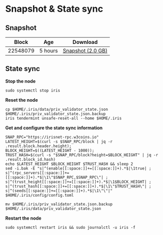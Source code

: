 # Snapshot & State sync

## Snapshot

|     Block   |     Age     |   Download  |
| ----------- | ----------- | ----------- |
|   22548079   |  5 hours | [Snapshot (2.0 GB)](https://s3.eu-central-1.amazonaws.com/w3coins.io/snapshots/iris-mainnet/iris_snapsot_latest.tar.lz4)  |

## State sync

**Stop the node**

```
sudo systemctl stop iris
```

**Reset the node**

```
cp $HOME/.iris/data/priv_validator_state.json $HOME/.iris/priv_validator_state.json.backup
iris tendermint unsafe-reset-all --home $HOME/.iris
```

**Get and configure the state sync information**

```
SNAP_RPC="https://irisnet-rpc.w3coins.io"
LATEST_HEIGHT=$(curl -s $SNAP_RPC/block | jq -r .result.block.header.height);
BLOCK_HEIGHT=$((LATEST_HEIGHT - 1000));
TRUST_HASH=$(curl -s "$SNAP_RPC/block?height=$BLOCK_HEIGHT" | jq -r .result.block_id.hash) 
echo $LATEST_HEIGHT $BLOCK_HEIGHT $TRUST_HASH && sleep 2
sed -i.bak -E "s|^(enable[[:space:]]+=[[:space:]]+).*$|\1true| ;
s|^(rpc_servers[[:space:]]+=[[:space:]]+).*$|\1\"$SNAP_RPC,$SNAP_RPC\"| ;
s|^(trust_height[[:space:]]+=[[:space:]]+).*$|\1$BLOCK_HEIGHT| ;
s|^(trust_hash[[:space:]]+=[[:space:]]+).*$|\1\"$TRUST_HASH\"| ;
s|^(seeds[[:space:]]+=[[:space:]]+).*$|\1\"\"|" $HOME/.iris/config/config.toml
```

```
mv $HOME/.iris/priv_validator_state.json.backup $HOME/.iris/data/priv_validator_state.json
```

**Restart the node**

```
sudo systemctl restart iris && sudo journalctl -u iris -f
```
